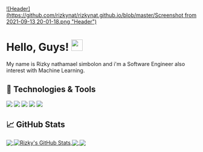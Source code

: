 [![Header](https://github.com/rizkynat/rizkynat.github.io/blob/master/Screenshot from 2021-09-13 20-01-18.png "Header")](https://martinheinz.dev/)
# Hello, Guys! <img src="https://raw.githubusercontent.com/MartinHeinz/MartinHeinz/master/wave.gif" width="30px">
My name is Rizky nathamael simbolon and i'm a Software Engineer also interest with Machine Learning.
## 🔧 Technologies & Tools
![](https://img.shields.io/badge/OS-Linux-informational?style=flat&logo=linux&logoColor=white&color=d6249f)
![](https://img.shields.io/badge/Code-Python-informational?style=flat&logo=python&logoColor=white&color=d6249f)
![](https://img.shields.io/badge/Shell-Bash-informational?style=flat&logo=gnu-bash&logoColor=white&color=d6249f)
![](https://img.shields.io/badge/Code-Java-d6249f?style=flat&logo=java&logoColor=white&color=d6249f)
![](https://img.shields.io/badge/Editor-vscode-d6249f?style=flat&logo=visualstudiocode&logoColor=white&color=d6249f)

## &#x1f4c8; GitHub Stats

<a href="https://github.com/rizkynat/rizkynat.github.io">
  <img align="center" src="https://github-readme-stats.vercel.app/api/top-langs/?username=rizkynat&hide=java,html,tex&title_color=ffffff&text_color=c9cacc&icon_color=2bbc8a&bg_color=1d1f21&langs_count=3" />
</a>
<a href="https://github.com/rizkynat/rizkynat.github.io">
  <img align="center" src="https://github-readme-stats.vercel.app/api?username=rizkynat&show_icons=true&line_height=27&count_private=true&title_color=ffffff&text_color=c9cacc&icon_color=2bbc8a&bg_color=1d1f21" alt="Rizky's GitHub Stats" />
</a>

<a href="https://github.com/rizkynat/coplink">
  <img align="center" src="https://github-readme-stats.vercel.app/api/pin/?username=rizkynat&repo=coplink&title_color=ffffff&text_color=c9cacc&icon_color=2bbc8a&bg_color=1d1f21" />
</a>


<a href="https://github.com/rizkynat/Kas_Application">
  <img align="center" src="https://github-readme-stats.vercel.app/api/pin/?username=rizkynat&repo=Kas_Application&title_color=ffffff&text_color=c9cacc&icon_color=2bbc8a&bg_color=1d1f21" />
</a>    

<!-- links to social media icons -->

<!-- icons with padding -->

[1.1]: http://i.imgur.com/tXSoThF.png (twitter icon with padding)
[2.1]: http://i.imgur.com/0o48UoR.png (github icon with padding)

<!-- icons without padding -->

[1.2]: http://i.imgur.com/wWzX9uB.png (twitter icon without padding)
[2.2]: http://i.imgur.com/9I6NRUm.png (github icon without padding)
[3.2]: https://raw.githubusercontent.com/MartinHeinz/MartinHeinz/master/linkedin-3-16.png (LinkedIn icon without padding)


<!-- links to your social media accounts -->

[1]: https://www.instagram.com/rykinat4
[2]: https://github.com/rizkynat



<!-- Resources -->
<!-- Icons: https://simpleicons.org/ -->
<!-- GitHub Stats: https://github.com/anuraghazra/github-readme-stats -->
<!-- Emojis: https://emojipedia.org/emoji/ -->
<!-- HTML Emojis: https://www.fileformat.info/index.htm -->
<!-- Shields: https://shields.io/ -->
<!-- Awesome GitHub Profile README: https://github.com/abhisheknaiidu/awesome-github-profile-readme -->
